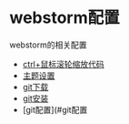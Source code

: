 # webstorm配置

webstorm的相关配置
* [ctrl+鼠标滚轮缩放代码](#ctrl+鼠标滚轮缩放代码)
* [主题设置](#创建仓库)
* [git下载](#git下载)
* [git安装](#git安装)
* [git配置](#git配置